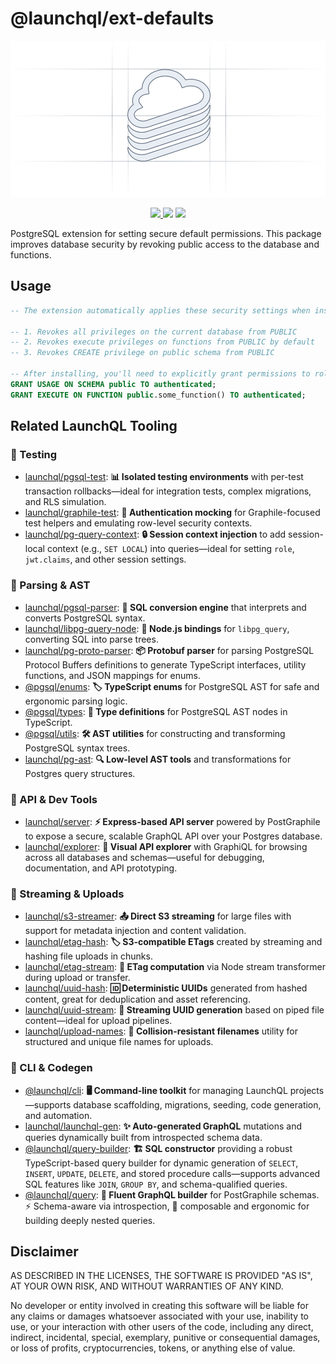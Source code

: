 # @launchql/ext-defaults

<p align="center" width="100%">
  <img height="250" src="https://raw.githubusercontent.com/launchql/launchql/refs/heads/main/assets/outline-logo.svg" />
</p>

<p align="center" width="100%">
  <a href="https://github.com/launchql/utils/actions/workflows/run-tests.yaml">
    <img height="20" src="https://github.com/launchql/utils/actions/workflows/run-tests.yaml/badge.svg" />
  </a>
   <a href="https://github.com/launchql/utils/blob/main/LICENSE"><img height="20" src="https://img.shields.io/badge/license-MIT-blue.svg"/></a>
   <a href="https://www.npmjs.com/package/@launchql/ext-defaults"><img height="20" src="https://img.shields.io/github/package-json/v/launchql/utils?filename=packages%2Fdefaults%2Fpackage.json"/></a>
</p>

PostgreSQL extension for setting secure default permissions. This package improves database security by revoking public access to the database and functions.

## Usage

```sql
-- The extension automatically applies these security settings when installed:

-- 1. Revokes all privileges on the current database from PUBLIC
-- 2. Revokes execute privileges on functions from PUBLIC by default
-- 3. Revokes CREATE privilege on public schema from PUBLIC

-- After installing, you'll need to explicitly grant permissions to roles:
GRANT USAGE ON SCHEMA public TO authenticated;
GRANT EXECUTE ON FUNCTION public.some_function() TO authenticated;
```

## Related LaunchQL Tooling

### 🧪 Testing

* [launchql/pgsql-test](https://github.com/launchql/launchql/tree/main/packages/pgsql-test): **📊 Isolated testing environments** with per-test transaction rollbacks—ideal for integration tests, complex migrations, and RLS simulation.
* [launchql/graphile-test](https://github.com/launchql/launchql/tree/main/packages/graphile-test): **🔐 Authentication mocking** for Graphile-focused test helpers and emulating row-level security contexts.
* [launchql/pg-query-context](https://github.com/launchql/launchql/tree/main/packages/pg-query-context): **🔒 Session context injection** to add session-local context (e.g., `SET LOCAL`) into queries—ideal for setting `role`, `jwt.claims`, and other session settings.

### 🧠 Parsing & AST

* [launchql/pgsql-parser](https://github.com/launchql/pgsql-parser): **🔄 SQL conversion engine** that interprets and converts PostgreSQL syntax.
* [launchql/libpg-query-node](https://github.com/launchql/libpg-query-node): **🌉 Node.js bindings** for `libpg_query`, converting SQL into parse trees.
* [launchql/pg-proto-parser](https://github.com/launchql/pg-proto-parser): **📦 Protobuf parser** for parsing PostgreSQL Protocol Buffers definitions to generate TypeScript interfaces, utility functions, and JSON mappings for enums.
* [@pgsql/enums](https://github.com/launchql/pgsql-parser/tree/main/packages/enums): **🏷️ TypeScript enums** for PostgreSQL AST for safe and ergonomic parsing logic.
* [@pgsql/types](https://github.com/launchql/pgsql-parser/tree/main/packages/types): **📝 Type definitions** for PostgreSQL AST nodes in TypeScript.
* [@pgsql/utils](https://github.com/launchql/pgsql-parser/tree/main/packages/utils): **🛠️ AST utilities** for constructing and transforming PostgreSQL syntax trees.
* [launchql/pg-ast](https://github.com/launchql/launchql/tree/main/packages/pg-ast): **🔍 Low-level AST tools** and transformations for Postgres query structures.

### 🚀 API & Dev Tools

* [launchql/server](https://github.com/launchql/launchql/tree/main/packages/server): **⚡ Express-based API server** powered by PostGraphile to expose a secure, scalable GraphQL API over your Postgres database.
* [launchql/explorer](https://github.com/launchql/launchql/tree/main/packages/explorer): **🔎 Visual API explorer** with GraphiQL for browsing across all databases and schemas—useful for debugging, documentation, and API prototyping.

### 🔁 Streaming & Uploads

* [launchql/s3-streamer](https://github.com/launchql/launchql/tree/main/packages/s3-streamer): **📤 Direct S3 streaming** for large files with support for metadata injection and content validation.
* [launchql/etag-hash](https://github.com/launchql/launchql/tree/main/packages/etag-hash): **🏷️ S3-compatible ETags** created by streaming and hashing file uploads in chunks.
* [launchql/etag-stream](https://github.com/launchql/launchql/tree/main/packages/etag-stream): **🔄 ETag computation** via Node stream transformer during upload or transfer.
* [launchql/uuid-hash](https://github.com/launchql/launchql/tree/main/packages/uuid-hash): **🆔 Deterministic UUIDs** generated from hashed content, great for deduplication and asset referencing.
* [launchql/uuid-stream](https://github.com/launchql/launchql/tree/main/packages/uuid-stream): **🌊 Streaming UUID generation** based on piped file content—ideal for upload pipelines.
* [launchql/upload-names](https://github.com/launchql/launchql/tree/main/packages/upload-names): **📂 Collision-resistant filenames** utility for structured and unique file names for uploads.

### 🧰 CLI & Codegen

* [@launchql/cli](https://github.com/launchql/launchql/tree/main/packages/cli): **🖥️ Command-line toolkit** for managing LaunchQL projects—supports database scaffolding, migrations, seeding, code generation, and automation.
* [launchql/launchql-gen](https://github.com/launchql/launchql/tree/main/packages/launchql-gen): **✨ Auto-generated GraphQL** mutations and queries dynamically built from introspected schema data.
* [@launchql/query-builder](https://github.com/launchql/launchql/tree/main/packages/query-builder): **🏗️ SQL constructor** providing a robust TypeScript-based query builder for dynamic generation of `SELECT`, `INSERT`, `UPDATE`, `DELETE`, and stored procedure calls—supports advanced SQL features like `JOIN`, `GROUP BY`, and schema-qualified queries.
* [@launchql/query](https://github.com/launchql/launchql/tree/main/packages/query): **🧩 Fluent GraphQL builder** for PostGraphile schemas. ⚡ Schema-aware via introspection, 🧩 composable and ergonomic for building deeply nested queries.

## Disclaimer

AS DESCRIBED IN THE LICENSES, THE SOFTWARE IS PROVIDED "AS IS", AT YOUR OWN RISK, AND WITHOUT WARRANTIES OF ANY KIND.

No developer or entity involved in creating this software will be liable for any claims or damages whatsoever associated with your use, inability to use, or your interaction with other users of the code, including any direct, indirect, incidental, special, exemplary, punitive or consequential damages, or loss of profits, cryptocurrencies, tokens, or anything else of value.

